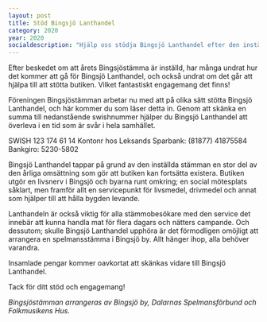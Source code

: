 ```yaml
---
layout: post
title: Stöd Bingsjö Lanthandel
category: 2020
year: 2020
socialdescription: "Hjälp oss stödja Bingsjö Lanthandel efter den inställda Bingsjöstämman"
---
```


Efter beskedet om att årets Bingsjöstämma är inställd, har många undrat hur det kommer att gå för Bingsjö Lanthandel, och också undrat om det går att hjälpa till att stötta butiken. Vilket fantastiskt engagemang det finns!

Föreningen Bingsjöstämman arbetar nu med att på olika sätt stötta Bingsjö Lanthandel, och här kommer du som läser detta in. Genom att skänka en summa till nedanstående swishnummer hjälper du Bingsjö Lanthandel att överleva i en tid som är svår i hela samhället.

SWISH 123 174 61 14
Kontonr hos Leksands Sparbank: (81877) 41875584
Bankgiro: 5230-5802

Bingsjö Lanthandel tappar på grund av den inställda stämman en stor del av den årliga omsättning som gör att butiken kan fortsätta existera. Butiken utgör en livsnerv i Bingsjö och byarna runt omkring; en social mötesplats såklart, men framför allt en servicepunkt för livsmedel, drivmedel och annat som hjälper till att hålla bygden levande.

Lanthandeln är också viktig för alla stämmobesökare med den service det innebär att kunna handla mat för flera dagars och nätters campande. Och dessutom; skulle Bingsjö Lanthandel upphöra är det förmodligen omöjligt att arrangera en spelmansstämma i Bingsjö by. Allt hänger ihop, alla behöver varandra.

Insamlade pengar kommer oavkortat att skänkas vidare till Bingsjö Lanthandel.

Tack för ditt stöd och engagemang!

_Bingsjöstämman arrangeras av Bingsjö by, Dalarnas Spelmansförbund och Folkmusikens Hus._


